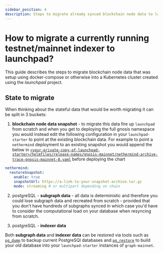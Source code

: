 ```yaml
---
sidebar_position: 4
description: Steps to migrate already synced blockchain node data to launchpad-starter
---
```


# How to migrate a currently running testnet/mainnet indexer to launchpad?

This guide describes the steps to migrate blockchain node data that was setup using docker-compose or otherwise into a Kubernetes cluster created using the *launchpad* project.

## State to migrate

When thinking about the stateful data that would be worth migrating it can be split in 3 buckets:

1. **blockchain node data snapshot** - to migrate this data fire up `launchpad` from scratch and when you get to deploying the full gnosis namespace you would instead edit the following configuration in your `launchpad-starter` to point at the existing blockchain data. For example to point a `nethermind` deployment to an existing snapshot you would append the below in [`<your-private-copy-of-launchpad-starter>/helmfiles/release-names/gnosis-mainnet/nethermind-archive-trace-gnosis-mainnet-0.yaml`](https://github.com/graphops/launchpad-starter/blob/main/helmfiles/release-values/gnosis-mainnet/nethermind-archive-trace-gnosis-mainnet-0.yaml) before deploying the chart
```yaml
nethermind:
  restoreSnapshot:
    enable: true
    snapshotUrl: https://a-link-to-your-snapshot-archive.tar.gz
    mode: streaming # or multipart depending on chain
```

2. postgreSQL - **subgraph data** - all data is deterministic and therefore you could lose subgraph data and recreated from scratch - provided that you don't have hundreds of subgraphs synced in which case you'd have to consider the computational load on your database when resyncing from scratch.
   
3. postgreSQL - **indexer data**

Both **subgraph data** and **indexer data** can be restored via tools such as [`pg_dump`](https://www.postgresql.org/docs/current/app-pgdump.html) to backup current PostgreSQl databases and [`pg_restore`](https://www.postgresql.org/docs/current/app-pgrestore.html) to build your old database into your `launchpad-starter` instances of `graph-mainnet`.